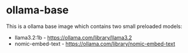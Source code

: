 # ollama-base

This is a ollama base image which contains two small preloaded models:

* llama3.2:1b - https://ollama.com/library/llama3.2
* nomic-embed-text - https://ollama.com/library/nomic-embed-text
